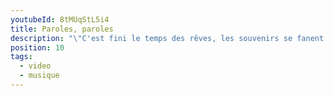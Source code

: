 ```yaml
---
youtubeId: 8tMUqStL5i4
title: Paroles, paroles
description: "\"C'est fini le temps des rêves, les souvenirs se fanent aussi\""
position: 10
tags:
  - video
  - musique
---
```


